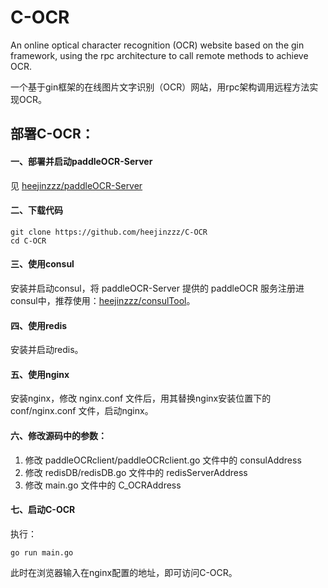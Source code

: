# C-OCR
An online optical character recognition (OCR) website based on the gin framework, using the rpc architecture to call remote methods to achieve OCR.  

一个基于gin框架的在线图片文字识别（OCR）网站，用rpc架构调用远程方法实现OCR。

## 部署C-OCR：

#### 一、部署并启动paddleOCR-Server
见 [heejinzzz/paddleOCR-Server](https://github.com/heejinzzz/paddleOCR-Server)

#### 二、下载代码
    git clone https://github.com/heejinzzz/C-OCR
    cd C-OCR

#### 三、使用consul
安装并启动consul，将 paddleOCR-Server 提供的 paddleOCR 服务注册进consul中，推荐使用：[heejinzzz/consulTool](https://github.com/heejinzzz/consulTool)。

#### 四、使用redis
安装并启动redis。

#### 五、使用nginx
安装nginx，修改 nginx.conf 文件后，用其替换nginx安装位置下的 conf/nginx.conf 文件，启动nginx。

#### 六、修改源码中的参数：
1. 修改 paddleOCRclient/paddleOCRclient.go 文件中的 consulAddress
2. 修改 redisDB/redisDB.go 文件中的 redisServerAddress
3. 修改 main.go 文件中的 C_OCRAddress

#### 七、启动C-OCR
执行：

    go run main.go
此时在浏览器输入在nginx配置的地址，即可访问C-OCR。
